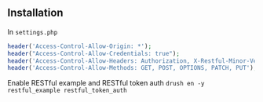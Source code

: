 ## Installation

In ``settings.php``
```php
header('Access-Control-Allow-Origin: *');
header("Access-Control-Allow-Credentials: true");
header('Access-Control-Allow-Headers: Authorization, X-Restful-Minor-Version, X-Csrf-Token, X-Access-Token, accept, content-type');
header('Access-Control-Allow-Methods: GET, POST, OPTIONS, PATCH, PUT');
```

Enable RESTful example and RESTful token auth
``drush en -y restful_example restful_token_auth``
